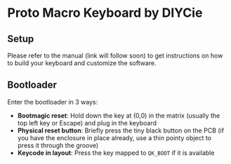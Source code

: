 # Proto Macro Keyboard by DIYCie

## Setup
Please refer to the manual (link will follow soon) to get instructions on how to build your keyboard and customize the software.

## Bootloader
Enter the bootloader in 3 ways:

* **Bootmagic reset**: Hold down the key at (0,0) in the matrix (usually the top left key or Escape) and plug in the keyboard
* **Physical reset button**: Briefly press the tiny black button on the PCB (if you have the enclosure in place already, use a thin pointy object to press it through the groove)
* **Keycode in layout**: Press the key mapped to `QK_BOOT` if it is available
